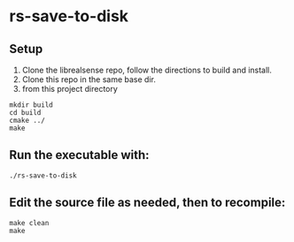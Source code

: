 # rs-save-to-disk

## Setup

1. Clone the librealsense repo, follow the directions to build and install.
2. Clone this repo in the same base dir.
3. from this project directory

```
mkdir build
cd build
cmake ../
make
``` 

## Run the executable with:

```
./rs-save-to-disk
```

## Edit the source file as needed, then to recompile:

```
make clean
make
```

